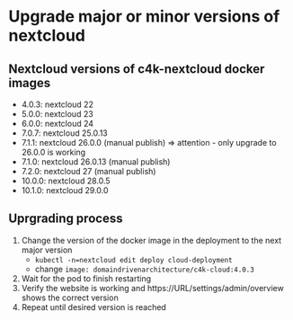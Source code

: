 # Upgrade major or minor versions of nextcloud

## Nextcloud versions of c4k-nextcloud docker images

- 4.0.3: nextcloud 22
- 5.0.0: nextcloud 23
- 6.0.0: nextcloud 24
- 7.0.7: nextcloud 25.0.13
- 7.1.1: nextcloud 26.0.0 (manual publish) => attention - only upgrade to 26.0.0 is working
- 7.1.0: nextcloud 26.0.13 (manual publish)
- 7.2.0: nextcloud 27 (manual publish)
- 10.0.0: nextcloud 28.0.5
- 10.1.0: nextcloud 29.0.0

## Uprgrading process

1. Change the version of the docker image in the deployment to the next major version
    - `kubectl -n=nextcloud edit deploy cloud-deployment`
    - change `image: domaindrivenarchitecture/c4k-cloud:4.0.3`
2. Wait for the pod to finish restarting
3. Verify the website is working and https://URL/settings/admin/overview shows the correct version
4. Repeat until desired version is reached
